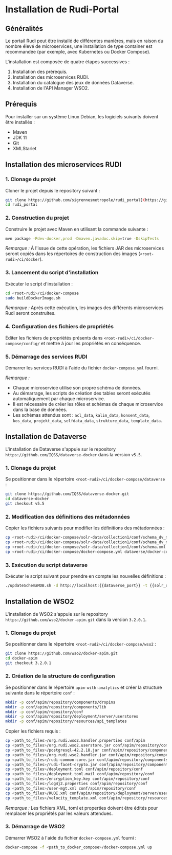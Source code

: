 # Installation de Rudi-Portal

## Généralités

Le portail Rudi peut être installé de différentes manières, mais en raison du nombre élevé de microservices, une installation de type container est recommandée (par exemple, avec Kubernetes ou Docker Compose).

L'installation est composée de quatre étapes successives :

1. Installation des prérequis.
2. Installation des microservices RUDI.
3. Installation du catalogue des jeux de données Dataverse.
4. Installation de l'API Manager WSO2.

## Prérequis

Pour installer sur un système Linux Debian, les logiciels suivants doivent être installés :

- Maven
- JDK 11
- Git
- XMLStarlet

## Installation des microservices RUDI

### 1. Clonage du projet

Cloner le projet depuis le repository suivant :

```bash
git clone https://github.com/sigrennesmetropole/rudi_portal](https://github.com/Rudi-pages-WIP/Rudi-Portal
cd rudi_portal
```

### 2. Construction du projet

Construire le projet avec Maven en utilisant la commande suivante :

```bash
mvn package -Pdev-docker,prod -Dmaven.javadoc.skip=true -DskipTests
```

*Remarque :* À l'issue de cette opération, les fichiers JAR des microservices seront copiés dans les répertoires de construction des images (`<root-rudi>/ci/docker`).

### 3. Lancement du script d'installation

Exécuter le script d'installation :

```bash
cd <root-rudi>/ci/docker-compose
sudo buildDockerImage.sh
```

*Remarque :* Après cette exécution, les images des différents microservices Rudi seront construites.

### 4. Configuration des fichiers de propriétés

Éditer les fichiers de propriétés présents dans `<root-rudi>/ci/docker-compose/config/` et mettre à jour les propriétés en conséquence.

### 5. Démarrage des services RUDI

Démarrer les services RUDI à l'aide du fichier `docker-compose.yml` fourni.

*Remarque :*
- Chaque microservice utilise son propre schéma de données.
- Au démarrage, les scripts de création des tables seront exécutés automatiquement par chaque microservice.
- Il est nécessaire de créer les rôles et schémas de chaque microservice dans la base de données.
- Les schémas attendus sont : `acl_data`, `kalim_data`, `konsent_data`, `kos_data`, `projekt_data`, `selfdata_data`, `strukture_data`, `template_data`.

## Installation de Dataverse

L'installation de Dataverse s'appuie sur le repository `https://github.com/IQSS/dataverse-docker` dans la version `v5.5`.

### 1. Clonage du projet

Se positionner dans le répertoire `<root-rudi>/ci/docker-compose/dataverse` :

```bash
git clone https://github.com/IQSS/dataverse-docker.git
cd dataverse-docker
git checkout v5.5
```

### 2. Modification des définitions des métadonnées

Copier les fichiers suivants pour modifier les définitions des métadonnées :

```bash
cp <root-rudi>/ci/docker-compose/solr-data/collection1/conf/schema_dv_mdb_copies.xml <solr_data>/schema_dv_mdb_copies.xml
cp <root-rudi>/ci/docker-compose/solr-data/collection1/conf/schema_dv_mdb_fields.xml <solr_data>/schema_dv_mdb_fields.xml
cp <root-rudi>/ci/docker-compose/solr-data/collection1/conf/schema.xml <solr_data>/schema.xml
cp <root-rudi>/ci/docker-compose/docker-compose.yml dataverse/docker-compose.yml
```

### 3. Exécution du script dataverse

Exécuter le script suivant pour prendre en compte les nouvelles définitions :

```bash
./updateSchemaMDB.sh -d http://localhost:{{dataverse_port}} -t {{solr_data_conf_directory}}
```

## Installation de WSO2

L'installation de WSO2 s'appuie sur le repository `https://github.com/wso2/docker-apim.git` dans la version `3.2.0.1`.

### 1. Clonage du projet

Se positionner dans le répertoire `<root-rudi>/ci/docker-compose/wso2` :

```bash
git clone https://github.com/wso2/docker-apim.git
cd docker-apim
git checkout 3.2.0.1
```

### 2. Création de la structure de configuration

Se positionner dans le répertoire `apim-with-analytics` et créer la structure suivante dans le répertoire `conf` :

```bash
mkdir -p conf/apim/repository/components/dropins
mkdir -p conf/apim/repository/components/lib
mkdir -p conf/apim/repository/conf
mkdir -p conf/apim/repository/deployment/server/userstores
mkdir -p conf/apim/repository/resources/api_templates
```

Copier les fichiers requis :

```bash
cp <path_to_files>/org.rudi.wso2.handler.properties conf/apim
cp <path_to_files>/org.rudi.wso2.userstore.jar conf/apim/repository/components/dropins
cp <path_to_files>/postgresql-42.2.18.jar conf/apim/repository/components/dropins
cp <path_to_files>/org.rudi.wso2.handler.jar conf/apim/repository/components/lib
cp <path_to_files>/rudi-common-core.jar conf/apim/repository/components/lib
cp <path_to_files>/rudi-facet-crypto.jar conf/apim/repository/components/lib
cp <path_to_files>/deployment.toml conf/apim/repository/conf
cp <path_to_files>/deployment.toml.mail conf/apim/repository/conf
cp <path_to_files>/encryption_key.key conf/apim/repository/conf
cp <path_to_files>/log4j2.properties conf/apim/repository/conf
cp <path_to_files>/user-mgt.xml conf/apim/repository/conf
cp <path_to_files>/RUDI.xml conf/apim/repository/deployment/server/userstores
cp <path_to_files>/velocity_template.xml conf/apim/repository/resources/api_templates
```

*Remarque :* Les fichiers XML, toml et properties doivent être édités pour remplacer les propriétés par les valeurs attendues.

### 3. Démarrage de WSO2

Démarrer WSO2 à l'aide du fichier `docker-compose.yml` fourni :

```bash
docker-compose -f <path_to_docker_compose>/docker-compose.yml up
```
